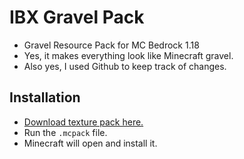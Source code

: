 # IBX Gravel Pack
- Gravel Resource Pack for MC Bedrock 1.18
- Yes, it makes everything look like Minecraft gravel.
- Also yes, I used Github to keep track of changes.

## Installation
- [Download texture pack here.](https://github.com/BCDeshiG/IBXGravelPack/releases)
- Run the `.mcpack` file.
- Minecraft will open and install it.
